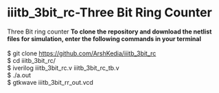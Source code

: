 # iiitb_3bit_rc-Three Bit Ring Counter
Three Bit ring counter
**To clone the repository and download the netlist files for simulation, enter the following commands in your terminal**<br/><br/>
$ git clone https://github.com/ArshKedia/iiitb_3bit_rc<br/>
$ cd iiitb_3bit_rc/<br/>
$ iverilog iiitb_3bit_rc.v iiitb_3bit_rc_tb.v<br/>
$ ./a.out <br/>
$ gtkwave iiitb_3bit_rr_out.vcd<br/>
